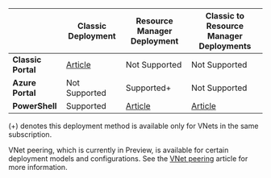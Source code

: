 |  | **Classic Deployment** | **Resource Manager Deployment** | **Classic to Resource Manager Deployments** |
|----------------------------------------|-------------|----------------------|---------------------------------|
| **Classic Portal** | [Article](../articles/vpn-gateway/virtual-networks-configure-vnet-to-vnet-connection.md)  |  Not Supported |  Not Supported |
| **Azure Portal** |  Not Supported | Supported+ |  Not Supported |
| **PowerShell** | Supported | [Article](../articles/vpn-gateway/vpn-gateway-vnet-vnet-rm-ps.md) | [Article](../articles/vpn-gateway/vpn-gateway-connect-different-deployment-models-portal.md)

(+) denotes this deployment method is available only for VNets in the same subscription.

VNet peering, which is currently in Preview, is available for certain deployment models and configurations. See the [VNet peering](../articles/virtual-network/virtual-network-peering-overview.md) article for more information.



